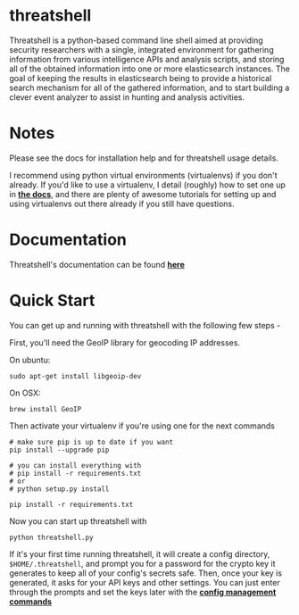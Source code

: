 threatshell
===========

Threatshell is a python-based command line shell aimed at providing security
researchers with a single, integrated environment for gathering information
from various intelligence APIs and analysis scripts, and storing all of the
obtained information into one or more elasticsearch instances. The goal of
keeping the results in elasticsearch being to provide a historical search
mechanism for all of the gathered information, and to start building a clever
event analyzer to assist in hunting and analysis activities.


Notes
=======

Please see the docs for installation help and for threatshell usage details.

I recommend using python virtual environments (virtualenvs) if you don't
already. If you'd like to use a virtualenv, I detail (roughly) how to set one
up in [**the docs**](http://threatshell.readthedocs.io/en/latest/install.html),
and there are plenty of awesome tutorials for setting up and using virtualenvs
out there already if you still have questions.


Documentation
=================

Threatshell's documentation can be found
[**here**](http://threatshell.readthedocs.io/en/latest/index.html)


Quick Start
==============

You can get up and running with threatshell with the following few steps -

First, you'll need the GeoIP library for geocoding IP addresses.

On ubuntu:

    sudo apt-get install libgeoip-dev

On OSX:

    brew install GeoIP

Then activate your virtualenv if you're using one for the next commands

    # make sure pip is up to date if you want
    pip install --upgrade pip

    # you can install everything with
    # pip install -r requirements.txt
    # or
    # python setup.py install

    pip install -r requirements.txt

Now you can start up threatshell with

    python threatshell.py

If it's your first time running threatshell, it will create a config
directory, `$HOME/.threatshell`, and prompt you for a password for the
crypto key it generates to keep all of your config's secrets safe. Then,
once your key is generated, it asks for your API keys and other settings.
You can just enter through the prompts and set the keys later with the
[**config management commands**](http://threatshell.readthedocs.io/en/latest/commands.html#config-management-commands)
